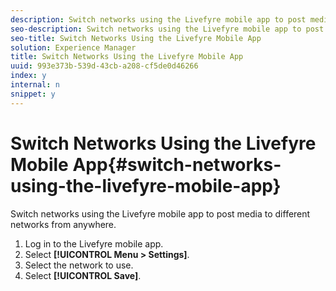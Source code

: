 ```yaml
---
description: Switch networks using the Livefyre mobile app to post media to different networks from anywhere.
seo-description: Switch networks using the Livefyre mobile app to post media to different networks from anywhere.
seo-title: Switch Networks Using the Livefyre Mobile App
solution: Experience Manager
title: Switch Networks Using the Livefyre Mobile App
uuid: 993e373b-539d-43cb-a208-cf5de0d46266
index: y
internal: n
snippet: y
---
```


# Switch Networks Using the Livefyre Mobile App{#switch-networks-using-the-livefyre-mobile-app}

Switch networks using the Livefyre mobile app to post media to different networks from anywhere.

1. Log in to the Livefyre mobile app.
1. Select **[!UICONTROL Menu > Settings]**.
1. Select the network to use.
1. Select **[!UICONTROL Save]**.
